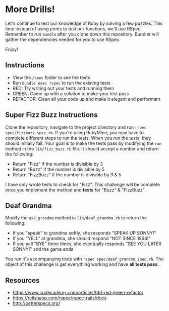 # More Drills!

Let's continue to test our knowledge of Ruby by solving a few puzzles. This time instead of using prints to test our functions, we'll use RSpec. Remember to run `bundle` after you clone down this repository. Bundler will gather the dependencies needed for you to use RSpec.

Enjoy!

## Instructions
- View the `/spec` folder to see the tests
- Run `bundle exec rspec` to run the existing tests
- RED: Try writing out your tests and running them
- GREEN: Come up with a solution to make your test pass
- REFACTOR: Clean all your code up and make it elegant and performant


## Super Fizz Buzz Instructions
Clone the repository, navigate to the project directory and run `rspec spec/fizzbuzz_spec.rb`. If you're using RubyMine, you may have to complete different steps to run the tests. When you run the tests, they should initially fail. Your goal is to make the tests pass by modifying the `run` method in the `lib/fizz_buzz.rb` file. It should accept a number and return the following:

- Return "Fizz" if the number is divisible by 3
- Return "Buzz" if the number is divisible by 5
- Return "FizzBuzz" if the number is divisible by 3 & 5

I have only wrote tests to check for "Fizz". This challenge will be complete once you implement the method and __tests__ for "Buzz" & "FizzBuzz".

## Deaf Grandma
Modify the `ask_grandma` method in `lib/deaf_grandma.rb` to return the following:
- If you "speak" to grandma softly, she responds "SPEAK UP SONNY!"
- If you "YELL" at grandma, she should respond "NOT SINCE 1964!"
- If you yell "BYE" three times, she eventually responds "SEE YOU LATER SONNY!" and the game ends

You run it's accompanying tests with `rspec spec/deaf_grandma_spec.rb`. The object of this challenge is get everything working and have __all tests pass__.

## Resources
- https://www.codecademy.com/articles/tdd-red-green-refactor
- https://relishapp.com/rspec/rspec-rails/docs
- http://betterspecs.org/
